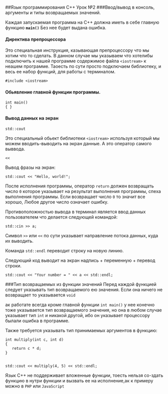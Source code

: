 ##Язык программирования C++ Урок №2
###Ввод/вывод в консоль, аргументы и типы возвращаемых значений. 

Каждая запускаемая программа на C++ должна иметь в себе главную функцию 
**`main()`** Без нее будет выдана ошибка. 

#### Директива препроцессора
Это специальная инструкция, казывающая препроцессору что мы хотим что 
то сделать. В данном случае мы указываем что хотелибы подключить к нашей 
программе содержимое  файла `<iostream>` к неашем программе. Таоесть по сути
просто подключаем библиотеку, и весь ее набор функций, для работы с терминалом.

    #include <iostream>

#### Обьявление главной функции программы.

    int main()
    { }

#### Вывод данных на экран

    std::cout 
    
Это специальный обьект библиотеки `<iostream>` используя который мы можем 
вводить-выводить на экран данные. А это оператор самого выввода.
    
    << 

Вывод фразы на экран:

    std::cout << "Hello, world!";

После исполнения программы, оператор `return` должен возвращать число `0`
которое указывает на результат выполнения программы, спеха выполнения 
программы. Если возвращает число `0` то значит все хорошо, Любое другое 
число означает ошибку.

Противоположностью вывода в терминал является ввод данных пользователем 
что делается следующей командой:

    std::cin >> a;
    
Символ `>>` или `<<` по сути указывает направление потока данных, куда их
выводить.    

Команда `std::endl` переводит строку на новую линию.

Следующий код выводит на экран надпись + переменную + перевод строки.

    std::cout << "Your number = " << a << std::endl;
    
###Тип возвращаемых из функции значений
Перед каждой функцией следует указывать тип возвращаемого ею значения.
Если она ничего не возвращает то указывается `void`

ак работате всегда кроме главной  функции `int main()` у нее конечно тоже 
указывается тип возвращаемого значения, но она в любом случае указывает тип 
`int` и никакой другой, ибо он указывает процессору былали ошибка в программе.

Также требуется указывать тип принимаемых аргументов в функцию:

    int multiply(int c, int d)
    {
       return c * d;
    }


    std::cout << multiply(4, 5) << std::endl; 

Язык C++ не поддерживает вложенные функции, тоесть нельзя со-здать 
функцию в нутри функции и вызвать ее на исполнение,ак к примеру можно в 
`PHP` или `JavaScript` 




